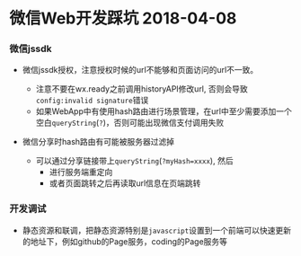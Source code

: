 # 微信Web开发踩坑 2018-04-08

### 微信jssdk

- 微信jssdk授权，注意授权时候的url不能够和页面访问的url不一致。
    - 注意不要在wx.ready之前调用historyAPI修改url, 否则会导致`config:invalid signature`错误
    - 如果WebApp中有使用hash路由进行场景管理，在url中至少需要添加一个空白`queryString`(`?`)，否则可能出现微信支付调用失败

- 微信分享时hash路由有可能被服务器过滤掉
    - 可以通过分享链接带上`queryString`(`?myHash=xxxx`), 然后
        - 进行服务端重定向
        - 或者页面跳转之后再读取url信息在页端跳转

### 开发调试

- 静态资源和联调，把静态资源特别是`javascript`设置到一个前端可以快速更新的地址下，例如github的Page服务，coding的Page服务等
